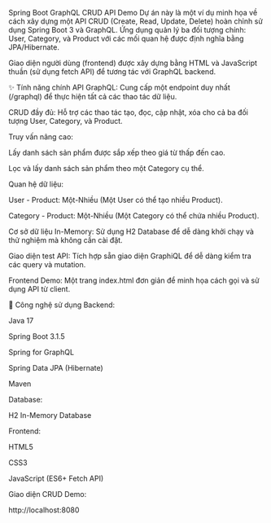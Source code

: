 Spring Boot GraphQL CRUD API Demo
Dự án này là một ví dụ minh họa về cách xây dựng một API CRUD (Create, Read, Update, Delete) hoàn chỉnh sử dụng Spring Boot 3 và GraphQL. Ứng dụng quản lý ba đối tượng chính: User, Category, và Product với các mối quan hệ được định nghĩa bằng JPA/Hibernate.


Giao diện người dùng (frontend) được xây dựng bằng HTML và JavaScript thuần (sử dụng fetch API) để tương tác với GraphQL backend.

✨ Tính năng chính
API GraphQL: Cung cấp một endpoint duy nhất (/graphql) để thực hiện tất cả các thao tác dữ liệu.

CRUD đầy đủ: Hỗ trợ các thao tác tạo, đọc, cập nhật, xóa cho cả ba đối tượng User, Category, và Product.

Truy vấn nâng cao:

Lấy danh sách sản phẩm được sắp xếp theo giá từ thấp đến cao.

Lọc và lấy danh sách sản phẩm theo một Category cụ thể.

Quan hệ dữ liệu:

User - Product: Một-Nhiều (Một User có thể tạo nhiều Product).

Category - Product: Một-Nhiều (Một Category có thể chứa nhiều Product).

Cơ sở dữ liệu In-Memory: Sử dụng H2 Database để dễ dàng khởi chạy và thử nghiệm mà không cần cài đặt.

Giao diện test API: Tích hợp sẵn giao diện GraphiQL để dễ dàng kiểm tra các query và mutation.

Frontend Demo: Một trang index.html đơn giản để minh họa cách gọi và sử dụng API từ client.

🚀 Công nghệ sử dụng
Backend:

Java 17

Spring Boot 3.1.5

Spring for GraphQL

Spring Data JPA (Hibernate)

Maven

Database:

H2 In-Memory Database

Frontend:

HTML5

CSS3

JavaScript (ES6+ Fetch API)

Giao diện CRUD Demo:

http://localhost:8080